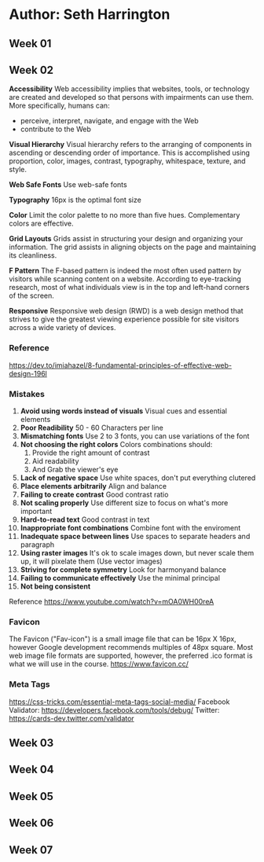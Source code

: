 # Author: Seth Harrington

## Week 01

## Week 02

**Accessibility**
Web accessibility implies that websites, tools, or technology are created and developed so that persons with impairments can use them. More specifically, humans can:

- perceive, interpret, navigate, and engage with the Web
- contribute to the Web

**Visual Hierarchy**
Visual hierarchy refers to the arranging of components in ascending or descending order of importance. This is accomplished using proportion, color, images, contrast, typography, whitespace, texture, and style.

**Web Safe Fonts**
Use web-safe fonts

**Typography**
16px is the optimal font size

**Color**
Limit the color palette to no more than five hues. Complementary colors are effective.

**Grid Layouts**
Grids assist in structuring your design and organizing your information. The grid assists in aligning objects on the page and maintaining its cleanliness.

**F Pattern**
The F-based pattern is indeed the most often used pattern by visitors while scanning content on a website. According to eye-tracking research, most of what individuals view is in the top and left-hand corners of the screen.

**Responsive**
Responsive web design (RWD) is a web design method that strives to give the greatest viewing experience possible for site visitors across a wide variety of devices.

### Reference

https://dev.to/imiahazel/8-fundamental-principles-of-effective-web-design-196l

### Mistakes

1. **Avoid using words instead of visuals** Visual cues and essential elements
1. **Poor Readibility** 50 - 60 Characters per line
1. **Mismatching fonts** Use 2 to 3 fonts, you can use variations of the font
1. **Not choosing the right colors** Colors combinations should:
   1. Provide the right amount of contrast
   1. Aid readability
   1. And Grab the viewer's eye
1. **Lack of negative space** Use white spaces, don't put everything clutered
1. **Place elements arbitrarily** Align and balance
1. **Failing to create contrast** Good contrast ratio
1. **Not scaling properly** Use different size to focus on what's more important
1. **Hard-to-read text** Good contrast in text
1. **Inappropriate font combinations** Combine font with the enviroment
1. **Inadequate space between lines** Use spaces to separate headers and paragraph
1. **Using raster images** It's ok to scale images down, but never scale them up, it will pixelate them (Use vector images)
1. **Striving for complete symmetry** Look for harmonyand balance
1. **Failing to communicate effectively** Use the minimal principal
1. **Not being consistent**

Reference https://www.youtube.com/watch?v=mOA0WH00reA

### Favicon

The Favicon ("Fav-icon") is a small image file that can be 16px X 16px, however Google development recommends multiples of 48px square.
Most web image file formats are supported, however, the preferred .ico format is what we will use in the course.
https://www.favicon.cc/

### Meta Tags

https://css-tricks.com/essential-meta-tags-social-media/
Facebook Validator: https://developers.facebook.com/tools/debug/
Twitter: https://cards-dev.twitter.com/validator

## Week 03

## Week 04

## Week 05

## Week 06

## Week 07
